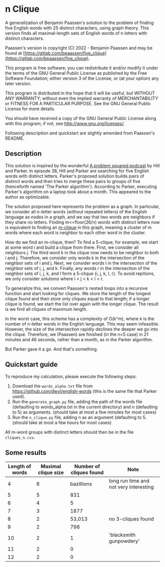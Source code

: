 # n Clique

A generalization of Benjamin Paassen's solution to the problem of finding five English words with 25 distinct characters, using graph theory. This version finds all maximal-length sets of English words of n letters with distinct characters.

Paassen's version is copyright (C) 2022 - Benjamin Paassen
and may be found at [https://gitlab.com/bpaassen/five_clique](https://gitlab.com/bpaassen/five_clique).

This program is free software; you can redistribute it and/or modify
it under the terms of the GNU General Public License as published by
the Free Software Foundation; either version 3 of the License, or
(at your option) any later version.

This program is distributed in the hope that it will be useful,
but WITHOUT ANY WARRANTY; without even the implied warranty of
MERCHANTABILITY or FITNESS FOR A PARTICULAR PURPOSE.  See the
GNU General Public License for more details.

You should have received a copy of the GNU General Public License
along with this program; if not, see <http://www.gnu.org/licenses/>.

Following description and quickstart are slightly amended from Paassen's README.

## Description

This solution is inspired by the wonderful [A problem squared podcast](https://aproblemsquared.libsyn.com/) by Hill and Parker. In episode 38, Hill and Parker are searching for five English words with distinct letters. Parker's proposed solution builds pairs of distinct words and then tries to merge these pairs to groups of five (henceforth named 'The Parker algorithm'). According to Parker, executing Parker's algorithm on a laptop took about a month. This appeared to the author as optimizable.

The solution proposed here represents the problem as a graph. In particular, we consider all n-letter words (without repeated letters) of the English language as nodes in a graph, and we say that two words are neighbors if they share no letters. Finding m<=floor(26/n) words with distinct letters now is equivalent to finding an [m-clique](https://en.wikipedia.org/wiki/Clique_(graph_theory)) in this graph, meaning a cluster of m words where each word is neighbor to each other word in the cluster.

How do we find an m-clique, then? To find a 5-clique, for example, we start at some word i and build a clique from there. First, we consider all neighbors j. The third word k in the clique now needs to be neighbor to both i and j. Therefore, we consider only words k in the intersection of the neighbor sets of i and j. Next, we consider words l in the intersection of the neighbor sets of i, j, and k. Finally, any words r in the intersection of the neighbor sets of i, j, k, and l form a 5-clique {i, j, k, l, r}. To avoid repitions, we only consider solutions where i < j < k < l < r.

To generalize this, we convert Paassen's nested loops into a recursive function and start looking for cliques. We store the length of the longest clique found and then store only cliques equal to that length; if a longer clique is found, we start the list over again with the longer clique. The result is we find all cliques of maximum length.

In the worst case, this scheme has a complexity of O(k^m), where k is the number of n-letter words in the English language. This may seem infeasible. However, the size of the intersection rapidly declines the deeper we go into the clique. Therefore, we (Paassen) are finished (in the n=5 case) in 21 minutes and 46 seconds, rather than a month, as in the Parker algorithm.

But Parker gave it a go. And that's something.

## Quickstart guide

To reproduce my calculation, please execute the following steps:

1. Download the `words_alpha.txt` file from https://github.com/dwyl/english-words (this is the same file that Parker used).
2. Run the `generate_graph.py` file, adding the path of the words file (defaulting to words_alpha.txt in the current directory) and n (defaulting to 5) as arguments. (should take at most a few minutes for most cases)
3. Run the `n_clique.py` file, adding n as an argument (defaulting to 5. (should take at most a few hours for most cases)

All m-word groups with distinct letters should then be in the file `cliques_n.csv`.

## Some results

| Length of words | Maximal clique size | Number of cliques found | Note |
|----|----|----|----|
| 4 | 6 | bazillions | long run time and not very interesting|
| 5 | 5 | 831 ||
| 6 | 4 | 5 ||
| 7 | 3 | 1877 ||
| 8 | 2 | 53,013 | no 3-cliques found |
| 9 | 2 | 798 | |
| 10 | 2 | 1 |  'blacksmith gunpowdery' |
| 11 | 2 | 0 ||
| 12 | 2 | 0 ||

